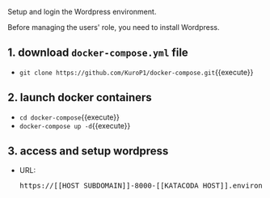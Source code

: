 Setup and login the Wordpress environment.

Before managing the users' role, you need to install Wordpress. 

## 1. download `docker-compose.yml` file
- `git clone https://github.com/KuroP1/docker-compose.git`{{execute}}

## 2. launch docker containers
- `cd docker-compose`{{execute}}
- `docker-compose up -d`{{execute}}

## 3. access and setup wordpress
- URL: <pre>https://[[HOST_SUBDOMAIN]]-8000-[[KATACODA_HOST]].environments.katacoda.com/</pre>
